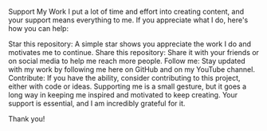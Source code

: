 Support My Work
I put a lot of time and effort into creating content, and your support means everything to me. If you appreciate what I do, here's how you can help:

Star this repository: A simple star shows you appreciate the work I do and motivates me to continue.
Share this repository: Share it with your friends or on social media to help me reach more people.
Follow me: Stay updated with my work by following me here on GitHub and on my YouTube channel.
Contribute: If you have the ability, consider contributing to this project, either with code or ideas.
Supporting me is a small gesture, but it goes a long way in keeping me inspired and motivated to keep creating. Your support is essential, and I am incredibly grateful for it.

Thank you!

